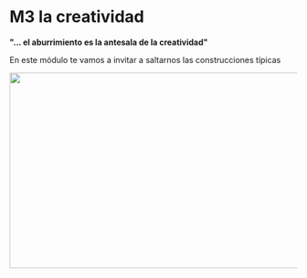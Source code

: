 
# M3 la creatividad

**"... el aburrimiento es la antesala de la creatividad"**

En este módulo te vamos a invitar a saltarnos las construcciones típicas

<img src="http://agenciasanluis.com/notas/wp-content/uploads/2015/04/DSC_0669_resize-Copy.jpg" width="599" height="342" />


